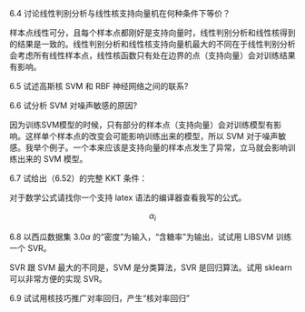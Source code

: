 6.4 讨论线性判别分析与线性核支持向量机在何种条件下等价？

样本点线性可分，且每个样本点都刚好是支持向量时，线性判别分析和线性核得到的结果是一致的。线性判别分析和线性核支持向量机最大的不同在于线性判别分析会考虑所有线性样本点，线性核函数只有处在边界的点（支持向量）会对训练结果有影响。

6.5 试述高斯核 SVM 和 RBF 神经网络之间的联系?

6.6 试分析 SVM 对噪声敏感的原因?

因为训练SVM模型的时候，只有部分的样本点（支持向量）会对训练模型有影响。这样单个样本点的改变会可能影响训练出来的模型，所以 SVM 对于噪声敏感。我举个例子。一个本来应该是支持向量的样本点发生了异常，立马就会影响训练出来的 SVM 模型。

6.7 试给出（6.52）的完整 KKT 条件：

对于数学公式请找你一个支持 latex 语法的编译器查看我写的公式。

$$\alpha_i$$

6.8 以西瓜数据集 3.0$\alpha$ 的“密度”为输入，“含糖率”为输出，试试用 LIBSVM 训练一个 SVR。

SVR 跟 SVM 最大的不同是，SVM 是分类算法，SVR 是回归算法。试用 sklearn 可以非常方便的实现 SVR。

6.9 试试用核技巧推广对率回归，产生“核对率回归”



